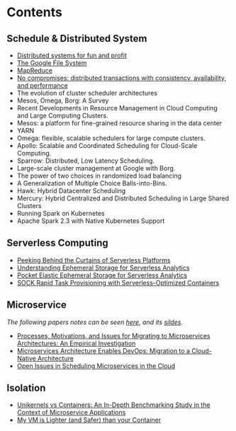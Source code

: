 # Contents

## Schedule & Distributed System

* [Distributed systems for fun and profit](resource-management-infra/distributed-systems.md)
* [The Google File System](resource-management-infra/gfs.md)
* [MapReduce](resource-management-infra/mapreduce.md)
* [No compromises: distributed transactions with consistency, availability, and performance](resource-management-infra/farm.md)
* The evolution of cluster scheduler architectures
* Mesos, Omega, Borg: A Survey
* Recent Developments in Resource Management in Cloud Computing and Large Computing Clusters. 
* Mesos: a platform for fine-grained resource sharing in the data center
* YARN
* Omega: flexible, scalable schedulers for large compute clusters. 
* Apollo: Scalable and Coordinated Scheduling for Cloud-Scale Computing.
* Sparrow: Distributed, Low Latency Scheduling. 
* Large-scale cluster management at Google with Borg.
* The power of two choices in randomized load balancing
* A Generalization of Multiple Choice Balls-into-Bins.
* Hawk: Hybrid Datacenter Scheduling
* Mercury: Hybrid Centralized and Distributed Scheduling in Large Shared Clusters
* Running Spark on Kubernetes
* Apache Spark 2.3 with Native Kubernetes Support

## Serverless Computing

- [Peeking Behind the Curtains of Serverless Platforms](serverless-computing/peeking-behind-the-curtains-of-serverless-platforms.md)
- [Understanding Ephemeral Storage for Serverless Analytics](serverless-computing/understanding-ephemeral-storage-for-serverless-analytics.md)
- [Pocket Elastic Ephemeral Storage for Serverless Analytics](serverless-computing/pocket-elastic-ephemeral-storage-for-serverless-analytics.md)
- [SOCK Rapid Task Provisioning with Serverless-Optimized Containers](serverless-computing/SOCK-rapid-task-provisioning-with-serverless-optimized-containers.md)

## Microservice

*The following papers notes can be seen [here](microservices/microservices.md), and its [sildes](microservices/cloud-native.pdf).*

* [Processes, Motivations, and Issues for Migrating to Microservices Architectures: An Empirical Investigation](https://www.researchgate.net/profile/Davide_Taibi/publication/319187656_Processes_Motivations_and_Issues_for_Migrating_to_Microservices_Architectures_An_Empirical_Investigation/links/5a267e064585155dd421a652/Processes-Motivations-and-Issues-for-Migrating-to-Microservices-Architectures-An-Empirical-Investigation.pdf)
* [Microservices Architecture Enables DevOps: Migration to a Cloud-Native Architecture](https://ieeexplore.ieee.org/abstract/document/7436659)
* [Open Issues in Scheduling Microservices in the Cloud](https://lydiaychen.com/pdf/IEEECloud_microServices.pdf)

## Isolation

* [Unikernels vs Containers: An In-Depth Benchmarking Study in the Context of Microservice Applications](isolation/unikernel.md)
* [My VM is Lighter (and Safer) than your Container](isolation/lightvm.md)

